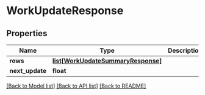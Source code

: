 # WorkUpdateResponse

## Properties
Name | Type | Description | Notes
------------ | ------------- | ------------- | -------------
**rows** | [**list[WorkUpdateSummaryResponse]**](WorkUpdateSummaryResponse.md) |  | 
**next_update** | **float** |  | [optional] 

[[Back to Model list]](../README.md#documentation-for-models) [[Back to API list]](../README.md#documentation-for-api-endpoints) [[Back to README]](../README.md)

